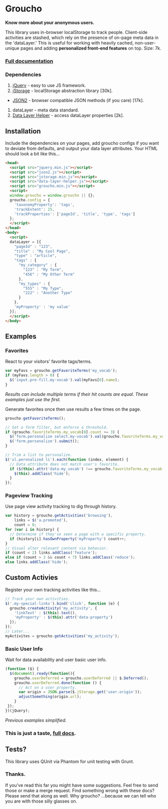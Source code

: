 Groucho
==============

**Know more about your anonymous users.**

This library uses in-browser localStorage to track people. Client-side activities are stashed, which rely on the presence of on-page meta data in the 'dataLayer.' This is useful for working with heavily cached, non-user-unique pages and adding __personalized front-end features__ on top. Size: 7k.

### [Full documentation](DOCS.md)

### Dependencies
1. [jQuery](http://jquery.com) - easy to use JS framework.
1. [jStorage](http://jstorage.info) - localStorage abstraction library [30k].
 * [JSON2](https://github.com/douglascrockford/JSON-js) - browser compatible JSON methods (if you care) [17k].
1. dataLayer - meta data standard.
1. [Data Layer Helper](https://github.com/google/data-layer-helper) - access dataLayer properties [2k].

## Installation
Include the dependencies on your pages, add groucho configs if you want to deviate from defaults, and output your data layer attributes. Your HTML should look a bit like this...
```html
<head>
  <script src="jquery.min.js"></script>
  <script src="json2.js"></script>
  <script src="jstorage.min.js"></script>
  <script src="data-layer-helper.js"></script>
  <script src="groucho.min.js"></script>
  <script>
  window.groucho = window.groucho || {};
  groucho.config = {
    'taxonomyProperty': 'tags',
    'trackExtent': 25,
    'trackProperties': ['pageId', 'title', 'type', 'tags']
  };
  </script>
</head>
<body>
  <script>
  dataLayer = [{
    "pageId" : "123",
    "title" : "My Cool Page",
    "type" : "article",
    "tags" : {
      "my_category" : {
        "123" : "My Term",
        "456" : "My Other Term"
      },
      "my_types" : {
        "555" : "My Type",
        "222" : "Another Type"
      }
    },
    'myProperty' : 'my value'
  }];
  </script>
</body>
```
## Examples

### Favorites

React to your visitors' favorite tags/terms.
```javascript
var myFavs = groucho.getFavoriteTerms('my_vocab');
if (myFavs.length > 0) {
  $('input.pre-fill.my-vocab').val(myFavs[0].name);
}
```
_Results can include multiple terms if their hit counts are equal. These examples just use the first._

Generate favorites once then use results a few times on the page.
```javascript
groucho.getFavoriteTerms();

// Set a form filter, but enforce a threshold.
if (groucho.favoriteTerms.my_vocab[0].count >= 3) {
  $('form.personalize select.my-vocab').val(groucho.favoriteTerms.my_vocab[0].name);
  $('form.personalize').submit();
}

// Trim a list to personalize.
$('ul.peronalized li').each(function (index, element) {
  // Data attribute does not match user's favorite.
  if ($(this).attr('data-my_vocab') !== groucho.favoriteTerms.my_vocab[0].id) {
    $(this).addClass('hide');
  }
});
```

### Pageview Tracking

Use page view activity tracking to dig through history.
```javascript
var history = groucho.getActivities('browsing'),
    links = $('a.promoted'),
    count = 0;
for (var i in history) {
  // Determine if they've seen a page with a specific property.
  if (history[i].hasOwnProperty('myProperty') count++;
}
// Visual alter relevant content via behavior.
if (count < 2) links.addClass('feature');
else if (count > 2 && count < 7) links.addClass('reduce');
else links.addClass('hide');
```

## Custom Activies

Register your own tracking activities like this...
```javascript
// Track your own activities.
$('.my-special-links').bind('click', function (e) {
  groucho.createActivity('my_activity', {
    'linkText' : $(this).text(),
    'myProperty' : $(this).attr('data-property')
  });
});
// Later...
myActivites = groucho.getActivities('my_activity');
```

### Basic User Info

Wait for data availability and user basic user info.
```javascript
(function ($) {
  $(document).ready(function(){
    groucho.userDeferred = groucho.userDeferred || $.Deferred();
    groucho.userDeferred.done(function () {
      // Act on a user property.
      var origin = JSON.parse($.jStorage.get('user.origin'));
      adjustSomething(origin.url);
    }
 });
})(jQuery);
```
_Previous examples simplified._

### This is just a taste, [full docs](DOCS.md).

## Tests?
This library uses QUnit via Phantom for unit testing with Grunt.

### Thanks.
If you've read this far you might have some suggestions. Feel free to send those or make a merge request.
Find something wrong with these docs? Please send that along as well. Why groucho? ...because we can tell who you are with those silly glasses on.
